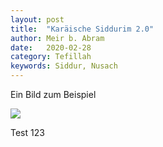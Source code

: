 ```yaml
---
layout: post
title:  "Karäische Siddurim 2.0"
author: Meir b. Abram
date:   2020-02-28
category: Tefillah
keywords: Siddur, Nusach
---
```


Ein Bild zum Beispiel

<img src="{{site.url}}/assets/img/" />

Test 123
